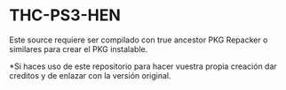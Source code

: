# THC-PS3-HEN

Este source requiere ser compilado con true ancestor PKG Repacker o similares para crear el PKG instalable.

*Si haces uso de este repositorio para hacer vuestra propia creación dar creditos y de enlazar con la versión original.

